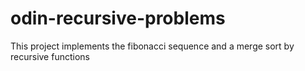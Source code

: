 # odin-recursive-problems

This project implements the fibonacci sequence and a merge sort by recursive functions